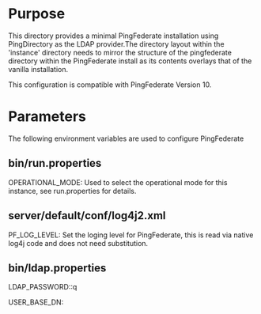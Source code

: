 # Purpose
This directory provides a minimal PingFederate installation using PingDirectory as the
LDAP provider.The directory layout within the 'instance' directory needs to mirror the
structure of the pingfederate directory within the PingFederate install as its contents
overlays that of the vanilla installation.

This configuration is compatible with PingFederate Version 10.

# Parameters
The following environment variables are used to configure PingFederate

## bin/run.properties

OPERATIONAL_MODE: Used to select the operational mode for this instance,
see run.properties for details.

## server/default/conf/log4j2.xml

PF_LOG_LEVEL: Set the loging level for PingFederate, this is read via native
log4j code and does not need substitution.

## bin/ldap.properties

LDAP_PASSWORD::q


USER_BASE_DN:	

